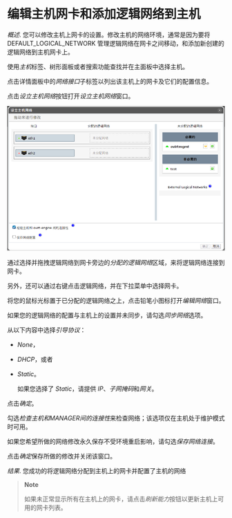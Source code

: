 # 编辑主机网卡和添加逻辑网络到主机

*概述*.
您可以修改主机上网卡的设置。修改主机的网络环境，通常是因为要将
DEFAULT\_LOGICAL\_NETWORK
管理逻辑网络在网卡之间移动，和添加新创建的逻辑网络到主机网卡上。

使用*主机*标签、树形面板或者搜索功能查找并在主面板中选择主机。

点击详情面板中的*网络接口*子标签以列出该主机上的网卡及它们的配置信息。

点击*设立主机网络*按钮打开*设立主机网络*窗口。

![设立主机网络窗口](../images/Hosts-Setup_Host_Networks_Window.png)

通过选择并拖拽逻辑网络到网卡旁边的*分配的逻辑网络*区域，来将逻辑网络连接到网卡。

另外，还可以通过右键点击逻辑网络，并在下拉菜单中选择网卡。

将您的鼠标光标置于已分配的逻辑网络之上，点击铅笔小图标打开*编辑网络*窗口。

如果您的逻辑网络的配置与主机上的设置并未同步，请勾选*同步网络*选项。

从以下内容中选择*引导协议*：

-   *None*，

-   *DHCP*，或者

-   *Static*。

    如果您选择了 *Static*，请提供 *IP*、*子网掩码*和*网关*。

点击*确定*。

勾选*检查主机和MANAGER间的连接性*来检查网络；该选项仅在主机处于维护模式时可用。

如果您希望所做的网络修改永久保存不受环境重启影响，请勾选*保存网络连接*。

点击*确定*保存所做的修改并关闭该窗口。

*结果*.
您成功的将逻辑网络分配到主机上的网卡并配置了主机的网络

> **Note**
>
> 如果未正常显示所有在主机上的网卡，请点击*刷新能力*按钮以更新主机上可用的网卡列表。
